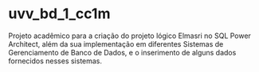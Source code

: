 # uvv_bd_1_cc1m
Projeto acadêmico para a criação do projeto lógico Elmasri no SQL Power Architect, além da sua implementação em diferentes Sistemas de Gerenciamento de Banco de Dados, e o inserimento de alguns dados fornecidos nesses sistemas.
